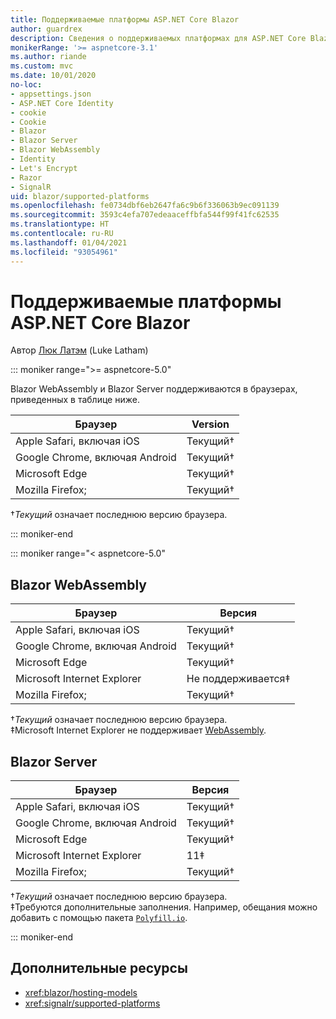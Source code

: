 ```yaml
---
title: Поддерживаемые платформы ASP.NET Core Blazor
author: guardrex
description: Сведения о поддерживаемых платформах для ASP.NET Core Blazor.
monikerRange: '>= aspnetcore-3.1'
ms.author: riande
ms.custom: mvc
ms.date: 10/01/2020
no-loc:
- appsettings.json
- ASP.NET Core Identity
- cookie
- Cookie
- Blazor
- Blazor Server
- Blazor WebAssembly
- Identity
- Let's Encrypt
- Razor
- SignalR
uid: blazor/supported-platforms
ms.openlocfilehash: fe0734dbf6eb2647fa6c9b6f336063b9ec091139
ms.sourcegitcommit: 3593c4efa707edeaaceffbfa544f99f41fc62535
ms.translationtype: HT
ms.contentlocale: ru-RU
ms.lasthandoff: 01/04/2021
ms.locfileid: "93054961"
---
```

# <a name="aspnet-core-no-locblazor-supported-platforms"></a>Поддерживаемые платформы ASP.NET Core Blazor

Автор [Люк Латэм](https://github.com/guardrex) (Luke Latham)

::: moniker range=">= aspnetcore-5.0"

Blazor WebAssembly и Blazor Server поддерживаются в браузерах, приведенных в таблице ниже.

| Браузер                          | Version         |
| -------------------------------- | --------------- |
| Apple Safari, включая iOS      | Текущий&dagger; |
| Google Chrome, включая Android | Текущий&dagger; |
| Microsoft Edge                   | Текущий&dagger; |
| Mozilla Firefox;                  | Текущий&dagger; |  

&dagger;*Текущий* означает последнюю версию браузера.  

::: moniker-end

::: moniker range="< aspnetcore-5.0"

## Blazor WebAssembly

| Браузер                          | Версия               |
| -------------------------------- | --------------------- |
| Apple Safari, включая iOS      | Текущий&dagger;       |
| Google Chrome, включая Android | Текущий&dagger;       |
| Microsoft Edge                   | Текущий&dagger;       |
| Microsoft Internet Explorer      | Не поддерживается&Dagger; |
| Mozilla Firefox;                  | Текущий&dagger;       |  

&dagger;*Текущий* означает последнюю версию браузера.  
&Dagger;Microsoft Internet Explorer не поддерживает [WebAssembly](https://webassembly.org).

## Blazor Server

| Браузер                          | Версия         |
| -------------------------------- | --------------- |
| Apple Safari, включая iOS      | Текущий&dagger; |
| Google Chrome, включая Android | Текущий&dagger; |
| Microsoft Edge                   | Текущий&dagger; |
| Microsoft Internet Explorer      | 11&Dagger;      |
| Mozilla Firefox;                  | Текущий&dagger; |

&dagger;*Текущий* означает последнюю версию браузера.  
&Dagger;Требуются дополнительные заполнения. Например, обещания можно добавить с помощью пакета [`Polyfill.io`](https://polyfill.io/v3/).

::: moniker-end

## <a name="additional-resources"></a>Дополнительные ресурсы

* <xref:blazor/hosting-models>
* <xref:signalr/supported-platforms>
